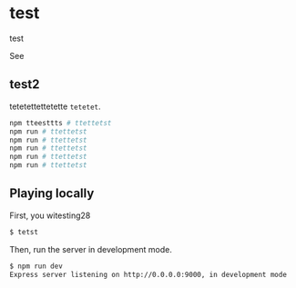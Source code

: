 # test

test

See 

## test2

tetetettettetette `tetetet`.

```bash
npm tteesttts # ttettetst
npm run # ttettetst
npm run # ttettetst
npm run # ttettetst
npm run # ttettetst
npm run # ttettetst
```

## Playing locally

First, you witesting28

```bash
$ tetst
```

Then, run the server in development mode.

```bash
$ npm run dev
Express server listening on http://0.0.0.0:9000, in development mode
```